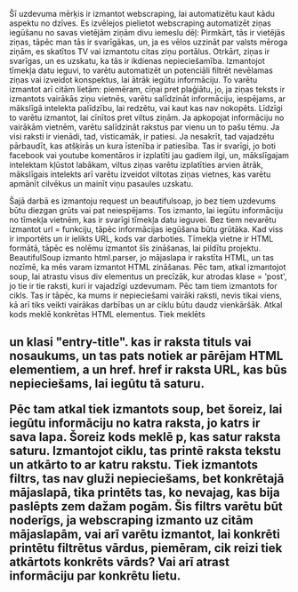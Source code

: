 Šī uzdevuma mērķis ir izmantot webscraping, lai automatizētu kaut kādu aspektu no dzīves. Es izvēlejos pielietot webscraping automatizēt ziņas iegūšanu no savas vietējām ziņām divu iemeslu dēļ:
Pirmkārt, tās ir vietējās ziņas, tāpēc man tās ir svarīgākas, un, ja es vēlos uzzināt par valsts mēroga ziņām, es skatītos TV vai izmantotu citas ziņu portālus.
Otrkārt, ziņas ir svarīgas, un es uzskatu, ka tās ir ikdienas nepieciešamība. Izmantojot tīmekļa datu ieguvi, to varētu automatizēt un potenciāli filtrēt nevēlamas ziņas vai izveidot konspektus, lai ātrāk iegūtu informāciju. To varētu izmantot arī citām lietām: piemēram, cīņai pret plaģiātu, jo, ja ziņas teksts ir izmantots vairākās ziņu vietnēs, varētu salīdzināt informāciju, iespējams, ar mākslīgā intelekta palīdzību, lai redzētu, vai kaut kas nav nokopēts. Līdzīgi to varētu izmantot, lai cīnītos pret viltus ziņām. Ja apkopojat informāciju no vairākām vietnēm, varētu salīdzināt rakstus par vienu un to pašu tēmu. Ja visi raksti ir vienādi, tad, visticamāk, ir patiesi. Ja nesakrīt, tad vajadzētu pārbaudīt, kas atšķirās un kura īstenība ir patiesība. Tas ir svarīgi, jo boti facebook vai youtube komentāros ir izplatīti jau gadiem ilgi, un, mākslīgajam intelektam kļūstot labākam, viltus ziņas varētu izplatīties arvien ātrāk, mākslīgais intelekts arī varētu izveidot viltotas ziņas vietnes, kas varētu apmānīt cilvēkus un mainīt viņu pasaules uzskatu.

Šajā darbā es izmantoju request un beautifulsoap, jo bez tiem uzdevums būtu diezgan grūts vai pat neiespējams. Tos izmanto, lai iegūtu informāciju no tīmekļa vietnēm, kas ir svarīgi tīmekļa datu ieguvei. Bez tiem nevarētu izmantot url = funkciju, tāpēc informācijas iegūšana būtu grūtāka.
Kad viss ir importēts un ir ielikts  URL, kods var darboties.
Tīmekļa vietne ir HTML formātā, tāpēc es nolēmu izmantot šīs zināšanas, lai pildītu projektu. BeautifulSoup izmanto html.parser, jo mājaslapa  ir rakstīta HTML, un tas nozīmē, ka mēs varam  izmantot HTML zināšanas. Pēc tam, atkal izmantojot soup, lai atrastu visus div elementus un precīzāk, kur atrodas klase = 'post', jo tie ir tie raksti, kuri ir vajadzīgi uzdevumam. 
Pēc tam tiem izmantots for cikls. Tas ir tāpēc, ka mums ir nepieciešami vairāki raksti, nevis tikai viens, kā arī tiks veikti vairākas darbības un ar ciklu būtu daudz vienkāršāk. Atkal kods meklē konkrētas HTML elementus. Tiek meklēts <h2> un klasi "entry-title". kas ir raksta tituls vai nosaukums, un tas pats notiek ar pārējam HTML elementiem,  a un href. href ir raksta URL, kas būs nepieciešams, lai iegūtu tā saturu.

Pēc tam atkal tiek izmantots soup, bet šoreiz, lai iegūtu informāciju no katra raksta, jo katrs ir sava lapa. Šoreiz kods meklē p, kas satur raksta saturu. Izmantojot ciklu, tas printē  raksta tekstu un atkārto to ar katru rakstu.
 Tiek izmantots filtrs, tas nav gluži nepieciešams, bet konkrētajā mājaslapā, tika printēts tas, ko nevajag, kas bija paslēpts zem dažam pogām. Šis filtrs varētu būt noderīgs, ja webscraping izmanto uz citām mājaslapām, vai arī varētu izmantot, lai konkrēti printētu filtrētus vārdus, piemēram, cik reizi tiek atkārtots konkrēts vārds? Vai arī atrast informāciju par konkrētu lietu.
